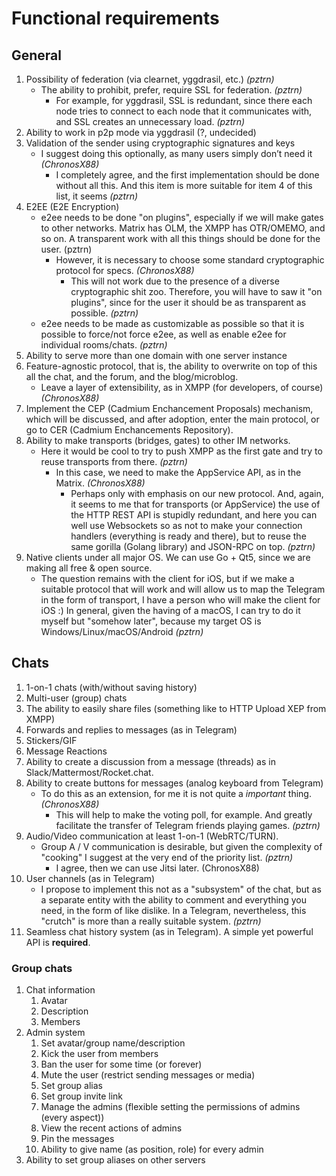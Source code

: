 # Functional requirements

## General

1. Possibility of federation (via clearnet, yggdrasil, etc.) *(pztrn)*
   - The ability to prohibit, prefer, require SSL for federation. *(pztrn)*
     - For example, for yggdrasil, SSL is redundant, since there each node tries to connect to each node that it communicates with, and SSL creates an unnecessary load. *(pztrn)*
2. Ability to work in p2p mode via yggdrasil (?, undecided)
3. Validation of the sender using cryptographic signatures and keys
    - I suggest doing this optionally, as many users simply don’t need it *(ChronosX88)*
      - I completely agree, and the first implementation should be done without all this. And this item is more suitable for item 4 of this list, it seems *(pztrn)*
4. E2EE (E2E Encryption)
   - e2ee needs to be done "on plugins", especially if we will make gates to other networks. Matrix has OLM, the XMPP has OTR/OMEMO, and so on. A transparent work with all this things should be done for the user. (pztrn)
     - However, it is necessary to choose some standard cryptographic protocol for specs. *(ChronosX88)*
       - This will not work due to the presence of a diverse cryptographic shit zoo. Therefore, you will have to saw it "on plugins", since for the user it should be as transparent as possible. *(pztrn)*
   - e2ee needs to be made as customizable as possible so that it is possible to force/not force e2ee, as well as enable e2ee for individual rooms/chats. *(pztrn)*
5. Ability to serve more than one domain with one server instance
6. Feature-agnostic protocol, that is, the ability to overwrite on top of this all the chat, and the forum, and the blog/microblog.
   - Leave a layer of extensibility, as in XMPP (for developers, of course) *(ChronosX88)*
7. Implement the CEP (Cadmium Enchancement Proposals) mechanism, which will be discussed, and after adoption, enter the main protocol, or go to CER (Cadmium Enchancements Repository).
8. Ability to make transports (bridges, gates) to other IM networks.
   - Here it would be cool to try to push XMPP as the first gate and try to reuse transports from there. *(pztrn)*
     - In this case, we need to make the AppService API, as in the Matrix. *(ChronosX88)*
       - Perhaps only with emphasis on our new protocol. And, again, it seems to me that for transports (or AppService) the use of the HTTP REST API is stupidly redundant, and here you can well use Websockets so as not to make your connection handlers (everything is ready and there), but to reuse the same gorilla (Golang library) and JSON-RPC on top. *(pztrn)*
9. Native clients under all major OS. We can use Go + Qt5, since we are making all free & open source.
   - The question remains with the client for iOS, but if we make a suitable protocol that will work and will allow us to map the Telegram in the form of transport, I have a person who will make the client for iOS :) In general, given the having of a macOS, I can try to do it myself but "somehow later", because my target OS is Windows/Linux/macOS/Android *(pztrn)*

## Chats

1. 1-on-1 chats (with/without saving history)
2. Multi-user (group) chats
3. The ability to easily share files (something like to HTTP Upload XEP from XMPP)
4. Forwards and replies to messages (as in Telegram)
5. Stickers/GIF
6. Message Reactions
7. Ability to create a discussion from a message (threads) as in Slack/Mattermost/Rocket.chat.
8. Ability to create buttons for messages (analog keyboard from Telegram)
   - To do this as an extension, for me it is not quite a *important* thing. *(ChronosX88)*
      - This will help to make the voting poll, for example. And greatly facilitate the transfer of Telegram friends playing games. *(pztrn)*
9. Audio/Video communication at least 1-on-1 (WebRTC/TURN).
   - Group A / V communication is desirable, but given the complexity of "cooking" I suggest at the very end of the priority list. *(pztrn)*
      - I agree, then we can use Jitsi later. (ChronosX88)
10. User channels (as in Telegram)
    - I propose to implement this not as a "subsystem" of the chat, but as a separate entity with the ability to comment and everything you need, in the form of like dislike. In a Telegram, nevertheless, this "crutch" is more than a really suitable system. *(pztrn)*
11. Seamless chat history system (as in Telegram). A simple yet powerful API is **required**.

### Group chats

1. Chat information
   1. Avatar
   2. Description
   3. Members
2. Admin system
   1. Set avatar/group name/description
   2. Kick the user from members
   3. Ban the user for some time (or forever)
   4. Mute the user (restrict sending messages or media)
   5. Set group alias
   6. Set group invite link
   7. Manage the admins (flexible setting the permissions of admins (every aspect))
   8. View the recent actions of admins
   9. Pin the messages
   10. Ability to give name (as position, role) for every admin
3. Ability to set group aliases on other servers

